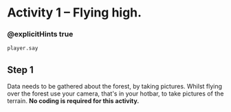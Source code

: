 # Activity 1 – Flying high.

### @explicitHints true

```python
player.say
```

## Step 1
Data needs to be gathered about the forest, by taking pictures.
Whilst flying over the forest use your camera, that's in your hotbar, to take pictures of the terrain. 
**No coding is required for this activity.**
